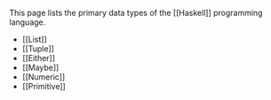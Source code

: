 This page lists the primary data types of the [[Haskell]] programming language.

- [[List]]
- [[Tuple]]
- [[Either]]
- [[Maybe]]
- [[Numeric]]
- [[Primitive]]
